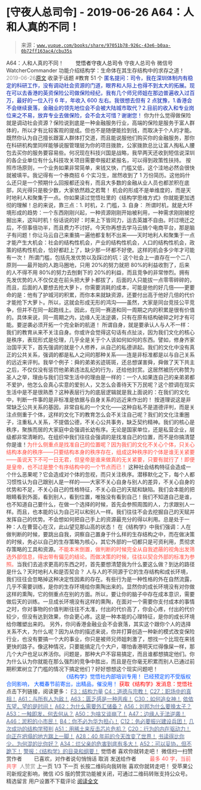 # [守夜人总司令] - 2019-06-26 A64：人和人真的不同！

> 来源：[`www.yuque.com/books/share/97051b78-926c-43e6-b0aa-0b72ff163ac4/cbu35s`](https://www.yuque.com/books/share/97051b78-926c-43e6-b0aa-0b72ff163ac4/cbu35s)

<ne-p id="520f42f3293818f927861ebbd5b15da4_p_0" data-lake-id="520f42f3293818f927861ebbd5b15da4_p_0"><ne-text id="u9249d7d5" style="color: rgb(51, 51, 51);">A64：人和人真的不同！</ne-text></ne-p> <ne-p id="f645ca6c0f3da02d56f7a33aabb65785" data-lake-id="f645ca6c0f3da02d56f7a33aabb65785"><ne-text id="u117b777f" ne-fontsize="12" style="color: rgb(255, 255, 255);">原创</ne-text><ne-text id="u3a928a9e" ne-fontsize="14">觉悟者</ne-text><ne-text id="ue0a0cba4" ne-fontsize="14">守夜人总司令</ne-text></ne-p> <ne-p id="1b9a2466f6adfad1f86ec5e2617f31a9" data-lake-id="1b9a2466f6adfad1f86ec5e2617f31a9"><ne-text id="u7b083e4e" ne-fontsize="14" ne-bold="true" style="color: rgb(51, 51, 51);">守夜人总司令</ne-text></ne-p> <ne-p id="1905241f393c12153e4f2f91f7b26b02" data-lake-id="1905241f393c12153e4f2f91f7b26b02"><ne-text id="u4615cf76" ne-fontsize="14" style="color: rgb(51, 51, 51);">微信号</ne-text><ne-text id="u2431864b" ne-fontsize="14" style="color: rgb(51, 51, 51);">WatcherCommander</ne-text></ne-p> <ne-p id="9444d93cdae3dddbd7a1c2b6185b56fe" data-lake-id="9444d93cdae3dddbd7a1c2b6185b56fe"><ne-text id="udaba7c76" ne-fontsize="14" style="color: rgb(51, 51, 51);">功能介绍</ne-text><ne-text id="u179ae85b" ne-fontsize="14" style="color: rgb(51, 51, 51);">结构学：生命体在其生存结构中的求存之道！</ne-text></ne-p> <ne-p id="18000a400ef7e0cc329af9bbbb586e2e" data-lake-id="18000a400ef7e0cc329af9bbbb586e2e"><ne-text id="u235bbd5a" style="color: rgb(140, 140, 140);">2019-06-26</ne-text>[<ne-text id="u9c09a245" ne-fontsize="14">原文</ne-text>](https://mp.weixin.qq.com/s?__biz=MzAxNDk1NjI2Mw==&mid=2247484618&idx=1&sn=ef99e3ee9800a28ff0f36ea6977f2133&chksm=9b8a2742acfdae5455f0f4c75f66030655dee2432d9b54ed40cc125ff86625cfda817fadfbd2&scene=27#wechat_redirect&cpage=345)</ne-p> <ne-p id="f2d8e7f27e8b9749c0ffa11ca33a542b" data-lake-id="f2d8e7f27e8b9749c0ffa11ca33a542b"><ne-text id="u6f5b0cce" style="color: rgb(51, 51, 51);">收录于话题</ne-text></ne-p> <ne-p id="662297bcd4ef0e94eaf9c898c8eae31f" data-lake-id="662297bcd4ef0e94eaf9c898c8eae31f"><ne-text id="ud6081646" style="color: rgb(51, 51, 51);">#教育</ne-text></ne-p> <ne-p id="f3726cb084dd31416b67b415d65037b0" data-lake-id="f3726cb084dd31416b67b415d65037b0"><ne-text id="u8e602853" style="color: rgb(51, 51, 51);">51 个</ne-text></ne-p> <ne-p id="86c89cabde4fb85cc0886c5ccf948aa7" data-lake-id="86c89cabde4fb85cc0886c5ccf948aa7"><ne-text id="u2b005760" ne-fontsize="13" style="color: rgb(2, 30, 170);">匿名提问：司令，我在深圳体制内有稳定的科研工作，没有调动社会资源的门道，眼界和人际上也得不到太大的拓展。现在可以去香港的英资保险公司做保险经纪，我有几个师兄师姐在那边普遍收入过百万，最好的一位入行 6 年，年收入 600 左右。我很想去但有 2 点犹豫，1.香港会不会继续衰落，金融业的领先地位会不会被大陆城市取代？2.目前的收入和专业岗位来之不易，放弃专业去做保险，会不会太可惜？谢谢您！</ne-text></ne-p> <ne-p id="a02e8a4a72d09e2e703688961f0a5819" data-lake-id="a02e8a4a72d09e2e703688961f0a5819"><ne-text id="u3cf4a6a4" style="color: rgb(51, 51, 51);">你为什么觉得做保险就是调动社会资源？保险说到底是一种金融服务行业，高端的保险是服务于富人群体的，所以才有比较客观的提成。但也不是随便能捡到钱，而取决于个人的才能。既然你认为自己擅长跟富人群体打交道，而且能说服他们购买你的金融服务，那你在科研机构里同样能够说服管理层为你的项目拨款，公家拨款总比让富人掏私人腰包去买你的服务要容易些。何况现在科技兴国是战略，我早两天还收到短信说深圳的各企业单位有什么科技攻关项目需要申报赶紧报名，可以得到政策性扶持。</ne-text></ne-p> <ne-p id="0301054f4e2d4c3e2ff8b29a70f1784c" data-lake-id="0301054f4e2d4c3e2ff8b29a70f1784c"><ne-text id="u22cf5176" ne-bold="true" style="color: rgb(51, 51, 51);">按照市场原则，一个业务如果非常简单，来钱又快，门槛又低，这个洼地必然会很快就被填平。</ne-text><ne-text id="u29fa8b24" style="color: rgb(51, 51, 51);">我记得有一个券商招 6 个实习生，居然收到了 1 万份简历。这他妈什么还只是一个预期什么回报都还没有，而且大多数的金融从业人员也都淤积在底部，风光得只是极少数，大家依然趋之若鹜！</ne-text></ne-p> <ne-p id="47cc82f7bc20746cbbbbfad609a38fdd" data-lake-id="47cc82f7bc20746cbbbbfad609a38fdd"><ne-text id="ub1eab7eb" ne-bold="true" style="color: rgb(51, 51, 51);">机会的形成不是单维度的，而是天时地利人和聚集于一点。你如果读过觉悟社里的《结构学思维方式》你就能更加透彻的理解！总的来说，靠三点：1\. 时机，2\. 门槛，3\. 自身：</ne-text></ne-p> <ne-p id="4cd79bf6e4b1072ea1a1b81d9f4ec568" data-lake-id="4cd79bf6e4b1072ea1a1b81d9f4ec568"><ne-text id="u62ca69a7" ne-bold="true" style="color: rgb(51, 51, 51);">所谓时机，就是大环境形成的趋势</ne-text><ne-text id="u55b56ef1" style="color: rgb(51, 51, 51);">：一个东西刚刚兴起，一种资源刚刚开始被利用，一种需求刚刚被挖掘出来，这叫时机！俗话说的好：时来上下皆同力，运去英雄不自由。时过境迁之后，不但事倍功半，而且费力不讨好。今天你再想去学马云搞个电商平台，那是脑子有问题！你让马云自己来重搞一遍他都复制不出来——天时地利人和聚集于一点才能产生大机会：社会的结构性机会，产业的结构性机会，人口的结构性机会，政策的结构性机会，恰好都赶上了，缺少那一环都不好使。这样的机会多少年才可能有一次！</ne-text></ne-p> <ne-p id="2bff6fa58dbee4991056533517bb8952" data-lake-id="2bff6fa58dbee4991056533517bb8952"><ne-text id="uf94e591a" ne-bold="true" style="color: rgb(51, 51, 51);">所谓门槛，包括先发优势以及踩过的坑</ne-text><ne-text id="ue58bea51" style="color: rgb(51, 51, 51);">：这个社会上一直存在一个二八原则——最开始的人跑马圈地，只用 20%的努力就把 80%的利益收割了，后来的人不得不用 80%的努力去刨剩下的 20%的利益，而且竞争的非常惨烈。拥有先发优势的人不仅仅走在前头把大萝卜都拔了，后面的人只能拔一点零零碎碎的，而且，后面的人要想去抢大萝卜，你需要消耗的成本，可能是他的好几倍——更要命的是：他有了护城河的积累，而你本来就缺资源，还要付出高于他好几倍的代价才能抢下大萝卜。所以，这就会形成无形的鸿沟——虽然，大家是同台竞技公平竞争，但并不在同一起跑线上。因此，在同一赛道和同一周期之内的积累是很有价值的。具体来说，同一周期之内，边缘人无法逆袭，只有在原有结构破碎之时才有可能。要逆袭必须开拓一个完全新的航道！</ne-text></ne-p> <ne-p id="ebfdfce0add16470e7ccfc0a055287de" data-lake-id="ebfdfce0add16470e7ccfc0a055287de"><ne-text id="u2296edf7" ne-bold="true" style="color: rgb(51, 51, 51);">所谓自身，就是要承认人与人不一样</ne-text><ne-text id="u8f1ba6e2" style="color: rgb(51, 51, 51);">：我们的教育从来不关注自身。你或许会觉得这句话有点扯淡，因为我们文化的核心是秩序，表现形式是伦理，几乎全是关于个人该如何如何的东西。譬如，修身齐家治国平天下，首先强调的就是个人修养，从自己的私德讲起。我们的文化中没有真正的公共关系，强调的都是私人之间的那种关系——连是非标准都是以与自己关系的远近来评判。我举个例子：舜的弟弟劣迹斑斑，还总想谋害舜，舜做了天下共主之后，不仅仅没有惩罚他弟弟违法乱纪的行为，还给他封赏。这居然被历代称赞为圣人之举，理由与我们日常生活中的理由是一样的：一个人如果连自己的亲弟弟都不爱护，他怎么会真心实意的爱别人，又怎么会善待天下万民呢？这个腔调在现实生活中是不是很熟悉？这种表层行为的底层逻辑就是我上面说的：</ne-text><ne-text id="u5e307e1a" ne-bold="true" style="color: rgb(51, 51, 51);">在我们的文化中，判断一件事的是非标准是依据与自身关系的远近来作出的！</ne-text></ne-p> <ne-p id="5bb90c33e42105535f94d9a06e28d242" data-lake-id="5bb90c33e42105535f94d9a06e28d242"><ne-text id="u3e99807a" style="color: rgb(51, 51, 51);">按道理说这是非常缺乏公共关系的基因，非常自私的一个文化——这种自私不是道德评判，而是关注点侧重于个体，这样的文化下的教育怎么会不关注自己呢？我们的文化注重圈子，注重私人关系，不提倡公德，不关心公共事务，缺乏契约精神。</ne-text><ne-text id="ueda561c1" ne-bold="true" style="color: rgb(51, 51, 51);">我们的核心是秩序，聚族而居的大家庭中会强调长幼有序。无论是国家单位，还是私营企业，层级都非常清晰的。在组织中我们往往会强调的是找准自己的位置，而不是你搞清楚你是谁！</ne-text><ne-text id="ue4aff75b" style="color: rgb(255, 76, 65);">为什么侧重点是找准自己的位置呢？因为我们的文化不关心个体，只关心结构本身的秩序——只要结构本身的秩序存在，组成这种秩序的个体是谁无关紧要——虽说天下不可一日无君，但皇帝是谁来做真的无关紧要，只要有就行了！即便是皇帝，也不过是整个有序结构中的一个节点而已！</ne-text></ne-p> <ne-p id="f06fb1f290e09cd82bb581a3bb195274" data-lake-id="f06fb1f290e09cd82bb581a3bb195274"><ne-text id="uf58347d7" style="color: rgb(51, 51, 51);">这种社会结构特征会造成一个什么恶果呢？它会造成对个体的忽视，而只关注秩序。潜移默化之下，每个人都习惯性认为自己跟别人是一样的——大家不关心自身与别人的差异，不关心自身的优势和不足，不关心自己的性格特征，不关心自己的天赋和缺陷。我们会本能的把眼睛看到外面，看到别人，看到位置，唯独没有看到自己！我们不知道自己是谁，也不知道自己要什么，在做一个选择的时候，首先会参照周围的人，力求跟别人一样。而且，也本能的认为自己可以和别人一样。我们往往不会去挖掘自己的天赋并发挥自己的优势。不会想如何把自己手上的资源最充分的得以利用。总是处于一种：人在曹营心在汉，此山望见那山高的状态！</ne-text></ne-p> <ne-p id="1180b1eb44ebbc4c42673b52e1c39a84" data-lake-id="1180b1eb44ebbc4c42673b52e1c39a84"><ne-text id="u7c2acbb4" style="color: rgb(51, 51, 51);">在《结构学》中我们强调：</ne-text><ne-text id="ud29b7b1c" ne-bold="true" style="color: rgb(51, 51, 51);">人在做判断的时候，要跳出自我，洞察自己置身于什么样的生存结构之中，而在做决策的时候，务必以自己的生存策略为核心，其它外部的一切都只是可资利用，贯彻求存策略的工具和资源。</ne-text><ne-text id="u3a8d4e9f" style="color: rgb(255, 76, 65);">不能本末倒置，做判断的时候完全从自我遮蔽的视角出发筛选外部信息，得出带有偏见的结论。而做决策的时候，往往以契合外部的标准为参照。</ne-text><ne-text id="ud4786df4" style="color: rgb(51, 51, 51);">当我们去追求更高的东西之时，首先要想清楚我为什么要这么做？到达的路径是什么？天时地利人和是否契合？</ne-text></ne-p> <ne-p id="ae7d727680b3ddce6b1d386faffda3b3" data-lake-id="ae7d727680b3ddce6b1d386faffda3b3"><ne-text id="u5c7f2898" style="color: rgb(51, 51, 51);">人与人的不同源于它的生存结构和成长环境，我们往往会忽略掉这种决定性因素的存在。有些行为是一种性格的外在自然流露，几乎不需要训练，是你的生存环境给你熏陶出来的。显然你的成长环境没有对你做这样的熏陶，它的侧重点在别的方面。所以，要让你的脑子中存在成本意识，需要做后天的训练。一旦成长环境没有这样的熏陶，在面对一个需要你支付成本的事情之时，你对事物的价值判断往往不太准，付出的代价高了，你会心疼，付出的代价较少，但没有达到效果，你会更心疼。这是一种本能的心理特征，是你的成长环境给你雕塑出来的。</ne-text></ne-p> <ne-p id="3b47aa4da2ddf17c03acde7bfc068666" data-lake-id="3b47aa4da2ddf17c03acde7bfc068666"><ne-text id="u66fb12e9" style="color: rgb(51, 51, 51);">另外，你问香港金融业会不会衰落，其实这个跟你个人的选择关系不大，为什么呢？因为从你的描述来说，你并打算创造一种新的模式改变保险行业，也没有要搞一个大的事业，你只是被师兄师姐刺激了，想找一个比现在来钱更快的路子。像这种情况，只要能搞定几个大户，哪怕香港明天烂得像屎一样，那几个大户也足以养活你。问题是，那种大户不容易搞定，而且谁都想搞定他们。你为什么认为你就能在那么强烈的竞争中胜出，而且是在你毫无积累而别人已通过前期积累树立了门槛的情况下搞定他们？好好想想这个现实问题吧！                                                              </ne-text></ne-p> <ne-p id="23e627b57248f3715a83f33c5512b777" data-lake-id="23e627b57248f3715a83f33c5512b777" ne-alignment="center"><ne-text id="ua1011a98" ne-fontsize="13" style="color: rgb(0, 82, 255);">《结构学》觉悟社内部培训专用！</ne-text></ne-p> <ne-p id="411c94256f4691a5dd2dd3d6e4143cf6" data-lake-id="411c94256f4691a5dd2dd3d6e4143cf6" ne-alignment="center"><ne-text id="u5cdf34a7" ne-fontsize="13" style="color: rgb(0, 82, 255);">已经预定的不受版权合同影响，</ne-text></ne-p> <ne-p id="1f06732abea8f2de3b0309e01adecd05" data-lake-id="1f06732abea8f2de3b0309e01adecd05" ne-alignment="center"><ne-text id="ua91decc5" ne-fontsize="13" style="color: rgb(0, 82, 255);">大概春节前寄出，出精品，催没用！</ne-text></ne-p> <ne-p id="db43ee052e192f2b1cc034d6a647d70d" data-lake-id="db43ee052e192f2b1cc034d6a647d70d" ne-alignment="center"><ne-text id="u8a23b655" style="color: rgb(255, 0, 0);">获取《结构学》发消息</ne-text><ne-text id="uc9c697d4" ne-bold="true" style="color: rgb(255, 0, 0);">：觉悟社</ne-text></ne-p>  <ne-p id="e2d0261e46bc2fa2dd8770072663551a" data-lake-id="e2d0261e46bc2fa2dd8770072663551a" ne-alignment="center"><ne-card data-card-name="image" data-card-type="inline" id="gOPvm" data-event-boundary="card" style="color: rgb(51, 51, 51);"><ne-p id="f650cd4a861108a09dffc8d6978886f7" data-lake-id="f650cd4a861108a09dffc8d6978886f7"><ne-text id="u36bbd60b" ne-fontsize="13" style="color: rgb(51, 51, 51);">点击下列链接，阅读更多：</ne-text></ne-p> <ne-p id="74f09ccce66d1c103b56dda4f51c31e2" data-lake-id="74f09ccce66d1c103b56dda4f51c31e2">[<ne-text id="u976fbb22" ne-fontsize="13" ne-bold="true" style="color: rgb(87, 107, 149);">F3：结构力量</ne-text>](http://mp.weixin.qq.com/s?__biz=MzAxNDk1NjI2Mw==&mid=2247484256&idx=1&sn=f10d9c530bfd6ea08b25d4bec657c13a&chksm=9b8a20e8acfda9fee057f2df26790f905c898132cac91d833d14e636edb00c20514d63189a88&scene=21#wechat_redirect)</ne-p> <ne-p id="4b0f759803d9b3cfbffd4ff8f1451fad" data-lake-id="4b0f759803d9b3cfbffd4ff8f1451fad">[<ne-text id="ud5c74b1b" ne-fontsize="13" ne-bold="true" style="color: rgb(87, 107, 149);">C4：道德与宗教！</ne-text>](http://mp.weixin.qq.com/s?__biz=MzAxNDk1NjI2Mw==&mid=2247484608&idx=1&sn=49b58f2f27c117c1c42e6270e8d2d8c2&chksm=9b8a2748acfdae5ea3d03e3a9843d183498241c03b0d57b01b9c315e23757604fd0e1bfdb96f&scene=21#wechat_redirect)</ne-p> <ne-p id="bcad4fe7889c960aa5e5af17bcfc7e7b" data-lake-id="bcad4fe7889c960aa5e5af17bcfc7e7b">[<ne-text id="u3a73e2de" ne-fontsize="13" ne-bold="true" style="color: rgb(87, 107, 149);">C27：职场中的真相！</ne-text>](http://mp.weixin.qq.com/s?__biz=MzAxNDk1NjI2Mw==&mid=2247484554&idx=1&sn=fec6641c1838970ea6d16cfe1a68f9e1&chksm=9b8a2702acfdae14e71017ee02594f3b47abc738b773bc3dbd5e80968dccae0e90f17977a339&scene=21#wechat_redirect)</ne-p> <ne-p id="e728c73bc856c0b502a45e3420ceaee5" data-lake-id="e728c73bc856c0b502a45e3420ceaee5">[<ne-text id="uf16cfdc8" ne-fontsize="13" ne-bold="true" style="color: rgb(87, 107, 149);">A61：与所有人为敌！</ne-text>](http://mp.weixin.qq.com/s?__biz=MzAxNDk1NjI2Mw==&mid=2247484601&idx=1&sn=c80e839436bd78047d0f5ea3c9e69890&chksm=9b8a2731acfdae27acc75952e866e0642eea99cb2acfeab4101e209ecc728fd94eb2adc7434c&scene=21#wechat_redirect)</ne-p> <ne-p id="7803e0a005a4e5d76b68ddbbb47b576e" data-lake-id="7803e0a005a4e5d76b68ddbbb47b576e">[<ne-text id="uecbbb7a4" ne-fontsize="13" ne-bold="true" style="color: rgb(87, 107, 149);">A63：匮乏感是一种恶疾！</ne-text>](http://mp.weixin.qq.com/s?__biz=MzAxNDk1NjI2Mw==&mid=2247484613&idx=1&sn=67f0957ae7ffa817652c3cb9f14a13b9&chksm=9b8a274dacfdae5b9fb0ddc58544dec9a94900fe1baab61b6b4d00236965579c32b8fd7e1e63&scene=21#wechat_redirect)</ne-p> <ne-p id="be360823734a6350c96cdbea99b3220f" data-lake-id="be360823734a6350c96cdbea99b3220f">[<ne-text id="u9573c2f2" ne-fontsize="13" ne-bold="true" style="color: rgb(87, 107, 149);">C30：如何追女神！</ne-text>](http://mp.weixin.qq.com/s?__biz=MzAxNDk1NjI2Mw==&mid=2247484588&idx=1&sn=de5c95495cc04bcfe8644c3c2bc025c3&chksm=9b8a2724acfdae3286a142c2de506a7494e2d7aa50c990c0e159cedab07b5287040f286dfac6&scene=21#wechat_redirect)</ne-p> <ne-p id="2b25129dbb760d0bf2efacd88362adb3" data-lake-id="2b25129dbb760d0bf2efacd88362adb3">[<ne-text id="u44095eb0" ne-fontsize="13" ne-bold="true" style="color: rgb(87, 107, 149);">依依东望，望的是时间！</ne-text>](http://mp.weixin.qq.com/s?__biz=MzAxNDk1NjI2Mw==&mid=2247483947&idx=1&sn=1dcdd529b9dad09a00b6e3e2b14c8245&chksm=9b8a21a3acfda8b5fe1dae1c8979dec0be990a569bc03372af815b4e0f08913e938d57aa6b25&scene=21#wechat_redirect)</ne-p> <ne-p id="7ff45dad9a14c2e533620f6ec346224a" data-lake-id="7ff45dad9a14c2e533620f6ec346224a">[<ne-text id="u265cda6b" ne-fontsize="13" ne-bold="true" style="color: rgb(87, 107, 149);">A62：为什么需要外汇储备？</ne-text>](http://mp.weixin.qq.com/s?__biz=MzAxNDk1NjI2Mw==&mid=2247484604&idx=1&sn=2217abffb62dc6bd2fd19929e13f745c&chksm=9b8a2734acfdae22952edbb235321e2d155694f0b44635f4c6e612365cf0f7302d5683d89c6a&scene=21#wechat_redirect)</ne-p> <ne-p id="7185e1cd0da8bfa24eca79752fb21d82" data-lake-id="7185e1cd0da8bfa24eca79752fb21d82">[<ne-text id="u055ac263" ne-fontsize="13" ne-bold="true" style="color: rgb(87, 107, 149);">A56：刘邦为什么要换太子？</ne-text>](http://mp.weixin.qq.com/s?__biz=MzAxNDk1NjI2Mw==&mid=2247484574&idx=1&sn=5ed4d23f15b1523357c663394fe17eed&chksm=9b8a2716acfdae0067c043e7f714afa42a672e6d43d777dff978f561399710e4a4f977a43ede&scene=21#wechat_redirect)</ne-p> <ne-p id="664a04f8e8547e0fc3effbca4d70a48a" data-lake-id="664a04f8e8547e0fc3effbca4d70a48a">[<ne-text id="u448f7850" ne-fontsize="13" ne-bold="true" style="color: rgb(87, 107, 149);">A53：一触即发，何去何从？</ne-text>](http://mp.weixin.qq.com/s?__biz=MzAxNDk1NjI2Mw==&mid=2247484535&idx=1&sn=730dd962738c90e2a5de9558e0b6471a&chksm=9b8a27ffacfdaee9fcaf3cb350e1589a70eae4bde6172b6bd3a08b7f61fbd7645890b76b88c7&scene=21#wechat_redirect)</ne-p> <ne-p id="64daf77c597ab2ff055fc6d7af0a9f8c" data-lake-id="64daf77c597ab2ff055fc6d7af0a9f8c">[<ne-text id="ue5ccb322" ne-fontsize="13" ne-bold="true" style="color: rgb(87, 107, 149);">A50：为啥又谈崩了！</ne-text>](http://mp.weixin.qq.com/s?__biz=MzAxNDk1NjI2Mw==&mid=2247484515&idx=1&sn=d5912e7e1901f7fae49d39a99d8e3b6a&chksm=9b8a27ebacfdaefde82ea607527b72552b9bca352e99f6f0875ba5b7beeddd16879b85802bde&scene=21#wechat_redirect)</ne-p> <ne-p id="c47fa8f172ccee1ef90c99881caa5c57" data-lake-id="c47fa8f172ccee1ef90c99881caa5c57">[<ne-text id="u917ca8f5" ne-fontsize="13" ne-bold="true" style="color: rgb(87, 107, 149);">A47：边缘人无法逆袭！</ne-text>](http://mp.weixin.qq.com/s?__biz=MzAxNDk1NjI2Mw==&mid=2247484476&idx=1&sn=42cd8e7b62b1c430768fe9583a9715b4&chksm=9b8a27b4acfdaea2f7ac778f91e72c9b69a725224a18c6d576f3de7caf0ff91a040bf5622645&scene=21#wechat_redirect)</ne-p> <ne-p id="9d114d64cb5ffbff47314774104b5447" data-lake-id="9d114d64cb5ffbff47314774104b5447">[<ne-text id="uc66e861a" ne-fontsize="13" ne-bold="true" style="color: rgb(87, 107, 149);">A46：淤积的小市民！</ne-text>](http://mp.weixin.qq.com/s?__biz=MzAxNDk1NjI2Mw==&mid=2247484472&idx=1&sn=f5df702c026dbb04688151086cdf7493&chksm=9b8a27b0acfdaea6ed5b712d94b3725bf8e322b39101916f48f935c102c433e9c7239b596c9f&scene=21#wechat_redirect)</ne-p> <ne-p id="dbc222e2943b96e93df0d4908908b632" data-lake-id="dbc222e2943b96e93df0d4908908b632">[<ne-text id="u717987bd" ne-fontsize="13" ne-bold="true" style="color: rgb(87, 107, 149);">B4：你不必为华为担心！</ne-text>](http://mp.weixin.qq.com/s?__biz=MzIzMDYwOTM0Mg==&mid=2247483951&idx=1&sn=7850925e07db502ec2116efe0211318f&chksm=e8b19afedfc613e816bdef573343dbe2127c92d828c071510a8a8b9cb98384cdc7a6dbf8fbdd&scene=21#wechat_redirect)</ne-p> <ne-p id="78d667c0e203cdb541216ca16f99e06f" data-lake-id="78d667c0e203cdb541216ca16f99e06f">[<ne-text id="ucfa69dce" ne-fontsize="13" ne-bold="true" style="color: rgb(87, 107, 149);">C12：务必要振兴建设兵团！</ne-text>](http://mp.weixin.qq.com/s?__biz=MzAxNDk1NjI2Mw==&mid=2247484193&idx=1&sn=88c86597191d0c97a411f9ea6f7b7c5d&chksm=9b8a20a9acfda9bfae819e8e42531fe6d523dd244ef0fc0c0787ab812540108c181f7ec2ffa9&scene=21#wechat_redirect)</ne-p> <ne-p id="2eb2f3e8e03eaad3265a0e355b875967" data-lake-id="2eb2f3e8e03eaad3265a0e355b875967">[<ne-text id="u1377d8b3" ne-fontsize="13" ne-bold="true" style="color: rgb(87, 107, 149);">几次成功的结构学预判</ne-text>](http://mp.weixin.qq.com/s?__biz=MzAxNDk1NjI2Mw==&mid=2247484266&idx=1&sn=02ab915e029cbe24d91712f741b3f37c&chksm=9b8a20e2acfda9f4498a5c76204c101ab26e7311f2fb7d3043de108d4ff6e18d72a1c889a569&scene=21#wechat_redirect)</ne-p> <ne-p id="9bd114cd8d20dd8faf80a3e537a0b2b1" data-lake-id="9bd114cd8d20dd8faf80a3e537a0b2b1">[<ne-text id="uf6ef5f85" ne-fontsize="13" ne-bold="true" style="color: rgb(87, 107, 149);">A51：用稀土来反击芯片危机？</ne-text>](http://mp.weixin.qq.com/s?__biz=MzAxNDk1NjI2Mw==&mid=2247484530&idx=1&sn=f3d31bf687e7d0e13584002d2027cb05&chksm=9b8a27faacfdaeec61444faf9fe3defeeb3913f22ea72fa0c0e9ba4113737aed3d1ccdf39b55&scene=21#wechat_redirect)</ne-p> <ne-p id="4b52f7699c09761f8f029e5a052810a0" data-lake-id="4b52f7699c09761f8f029e5a052810a0">[<ne-text id="u39eb8bbb" ne-fontsize="13" ne-bold="true" style="color: rgb(87, 107, 149);">C20：行为的内在驱动力！</ne-text>](https://mp.weixin.qq.com/s?__biz=MzIzMDYwOTM0Mg==&mid=2247484003&idx=1&sn=a62ddbccc64f9f19890c0dff9605b6f7&scene=21#wechat_redirect)</ne-p> <ne-p id="ca97ad6928fcdc7072b2467b1eab3f2d" data-lake-id="ca97ad6928fcdc7072b2467b1eab3f2d">[<ne-text id="uf87145bf" ne-fontsize="13" ne-bold="true" style="color: rgb(87, 107, 149);">向正在坍塌的地方踹上一脚！</ne-text>](http://mp.weixin.qq.com/s?__biz=MzAxNDk1NjI2Mw==&mid=2247483789&idx=1&sn=5e44b7b524c3dc4bb7705f49ed0a44a3&chksm=9b8a2205acfdab139e4b1d44ef6702b09c9fbf79505340205d13fbdaa33207a997f54bee0e97&scene=21#wechat_redirect)</ne-p> <ne-p id="3ded3ae0821e5450874e9c836c3f0b69" data-lake-id="3ded3ae0821e5450874e9c836c3f0b69">[<ne-text id="u67f8bfc0" ne-fontsize="13" ne-bold="true" style="color: rgb(87, 107, 149);">A28：40 年前的今天改变了世界！</ne-text>](http://mp.weixin.qq.com/s?__biz=MzAxNDk1NjI2Mw==&mid=2247484305&idx=1&sn=34b19d12210bf9f765c6eb615b787ac6&chksm=9b8a2019acfda90fff45ea8c17ccb37c75e04c7420ad9b303a0fb0069110cee644e6f592d95f&scene=21#wechat_redirect)</ne-p> <ne-p id="6287d69e8fdf0156c81e21829d0ed73a" data-lake-id="6287d69e8fdf0156c81e21829d0ed73a">[<ne-text id="uc94da806" ne-fontsize="13" ne-bold="true" style="color: rgb(87, 107, 149);">书读得比你少，为何混的比你好？</ne-text>](http://mp.weixin.qq.com/s?__biz=MzAxNDk1NjI2Mw==&mid=2247484296&idx=1&sn=b0e0f11f50023aa8a20e8eeb51d39e10&chksm=9b8a2000acfda916885455b30687e2f18099abba31c78b2fabb95ca1b89ddc40f2415317d368&scene=21#wechat_redirect)</ne-p> <ne-p id="c39887334261723cefe3e2857aa76f55" data-lake-id="c39887334261723cefe3e2857aa76f55">[<ne-text id="uc1dc9156" ne-fontsize="13" ne-bold="true" style="color: rgb(87, 107, 149);">A34：烂父亲的危害到底有多大！</ne-text>](http://mp.weixin.qq.com/s?__biz=MzAxNDk1NjI2Mw==&mid=2247484348&idx=1&sn=944a6aac1e8035011b56508ea74fb48e&chksm=9b8a2034acfda922b803681a568bf7b75ce8342cf507080d2e636098b7ee9dfc1391836f7341&scene=21#wechat_redirect)</ne-p> <ne-p id="eea6588cb56398d7128fd47eefca1269" data-lake-id="eea6588cb56398d7128fd47eefca1269">[<ne-text id="u35946508" ne-fontsize="13" ne-bold="true" style="color: rgb(87, 107, 149);">A52：可以妥协，但不跪下！</ne-text>](http://mp.weixin.qq.com/s?__biz=MzAxNDk1NjI2Mw==&mid=2247484538&idx=1&sn=e29eeb5f458c61a722b4c1454281ae98&chksm=9b8a27f2acfdaee4d42787a5b42ffbd4bc4766bddf4efa0b0c1c115579ca84d9269a35514597&scene=21#wechat_redirect)</ne-p> <ne-p id="c6d553d635d00574b03f0aa472d55e9e" data-lake-id="c6d553d635d00574b03f0aa472d55e9e">[<ne-text id="u42bd698c" ne-fontsize="13" ne-bold="true" style="color: rgb(87, 107, 149);">警报：《结构学》的目录和纲要！</ne-text>](http://mp.weixin.qq.com/s?__biz=MzAxNDk1NjI2Mw==&mid=2247484593&idx=1&sn=5ec84d78201320511260f18a170dd539&chksm=9b8a2739acfdae2f3f64efc39512bdba6569eb8ebbe4da30839c1116ed7f9e2e6ffcad864cc2&scene=21#wechat_redirect)</ne-p> <ne-p id="efd1819fbe530393b79bd4ecae3490b8" data-lake-id="efd1819fbe530393b79bd4ecae3490b8"><ne-text id="ua89cbe06" style="color: rgb(51, 51, 51);">觉悟者</ne-text></ne-p> <ne-p id="7679fadd27c6c270a4e946dc9f09a9e0" data-lake-id="7679fadd27c6c270a4e946dc9f09a9e0"><ne-text id="uf92c6493" style="color: rgb(51, 51, 51);">喜欢你就转走吧！</ne-text></ne-p> <ne-p id="72647cfa741bf4de0f95e52a5b77bd71" data-lake-id="72647cfa741bf4de0f95e52a5b77bd71"><ne-text id="ue6b2aa82" ne-bold="true" style="color: rgb(51, 51, 51);">微信扫一扫赞赏作者</ne-text><ne-text id="u2face4f9" ne-bold="true" style="color: rgb(255, 255, 255);">赞赏</ne-text></ne-p> <ne-p id="549a2afafae9834b0b8ac0db470ec845" data-lake-id="549a2afafae9834b0b8ac0db470ec845"><ne-text id="ub26f3ba1" style="color: rgb(51, 51, 51);">已喜欢，</ne-text><ne-text id="uf41c32f6">对作者说句悄悄话</ne-text></ne-p> <ne-p id="5e558ac4b2c98a9a94cf6da5e2f95b5a" data-lake-id="5e558ac4b2c98a9a94cf6da5e2f95b5a"><ne-text id="ue627899e" style="color: rgb(51, 51, 51);">取消</ne-text></ne-p> <ne-p id="55c2b6fd0ac0b63f5bc3f6181011d0ca" data-lake-id="55c2b6fd0ac0b63f5bc3f6181011d0ca"><ne-text id="u14b5b1b1" ne-fontsize="14" ne-bold="true" style="color: rgb(51, 51, 51);">发送给作者</ne-text></ne-p> <ne-p id="69aa82519ef279d0ddb777fd98ae06d9" data-lake-id="69aa82519ef279d0ddb777fd98ae06d9"><ne-text id="uc18aeb3f" ne-bold="true" style="color: rgb(255, 255, 255);">发送</ne-text></ne-p> <ne-p id="09afc4883365c6c1fba79b1d5d21e298" data-lake-id="09afc4883365c6c1fba79b1d5d21e298"><ne-text id="uaa17094c" ne-fontsize="13" style="color: rgb(250, 81, 81);">最多 40 字，当前共字</ne-text></ne-p> <ne-p id="a02685b935eeb5b5d7726eaa2b143eda" data-lake-id="a02685b935eeb5b5d7726eaa2b143eda"><ne-text id="u74ad8663" style="color: rgb(136, 136, 136);"> 人赞赏</ne-text></ne-p> <ne-p id="934d9aeebdc1acf5f1c9b6a08c56f873" data-lake-id="934d9aeebdc1acf5f1c9b6a08c56f873"><ne-text id="u6c400311" style="color: rgb(51, 51, 51);">上一页</ne-text> <ne-text id="u65e04e06">1</ne-text><ne-text id="u2826e1e9" style="color: rgb(51, 51, 51);">/3 下一页</ne-text></ne-p> <ne-p id="d350bf149556bc7fb165d821f8020d7e" data-lake-id="d350bf149556bc7fb165d821f8020d7e"><ne-text id="u81209581" style="color: rgb(51, 51, 51);">长按二维码向我转账</ne-text></ne-p> <ne-p id="df206a31a2c81223e41885fa380ba640" data-lake-id="df206a31a2c81223e41885fa380ba640"><ne-text id="u77227396" style="color: rgb(51, 51, 51);">喜欢你就转走吧！</ne-text></ne-p> <ne-p id="3fb0025ba19e748e7c1c9da06e7111bf" data-lake-id="3fb0025ba19e748e7c1c9da06e7111bf"><ne-text id="ub2f10a6b" style="color: rgb(51, 51, 51);">受苹果公司新规定影响，微信 iOS 版的赞赏功能被关闭，可通过二维码转账支持公众号。</ne-text></ne-p> <ne-h3 id="ptSAq" data-lake-id="ptSAq"><ne-heading-ext><ne-heading-anchor></ne-heading-anchor><ne-heading-fold></ne-heading-fold></ne-heading-ext><ne-heading-content><ne-text id="ub1fde156" ne-fontsize="16" style="color: rgb(51, 51, 51);">精选留言</ne-text></ne-heading-content></ne-h3> <ne-p id="b773d597833fe3d7b1f84974d79c6705" data-lake-id="b773d597833fe3d7b1f84974d79c6705"><ne-text id="u3d231331" style="color: rgb(51, 51, 51);">用户设置不下载评论</ne-text></ne-p> <ne-p id="53b9b86bf026e6945547c06f6c0cac2a" data-lake-id="53b9b86bf026e6945547c06f6c0cac2a">[<ne-text id="uc56c53d0">阅读全文</ne-text>](https://t.zsxq.com/JeyFaUV)</ne-p></ne-card></ne-p>